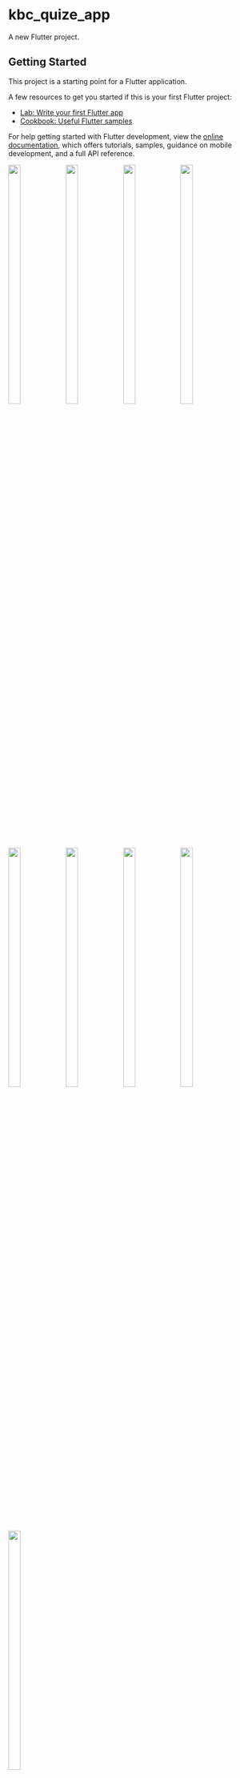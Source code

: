 # kbc_quize_app

A new Flutter project.

## Getting Started

This project is a starting point for a Flutter application.

A few resources to get you started if this is your first Flutter project:

- [Lab: Write your first Flutter app](https://docs.flutter.dev/get-started/codelab)
- [Cookbook: Useful Flutter samples](https://docs.flutter.dev/cookbook)

For help getting started with Flutter development, view the
[online documentation](https://docs.flutter.dev/), which offers tutorials,
samples, guidance on mobile development, and a full API reference.


<p>
 <img src = "https://user-images.githubusercontent.com/113697861/218482502-c3687f0f-bea9-476f-83f7-4a69f60a6124.jpg" width=22% height=35%>
 <img src = "https://user-images.githubusercontent.com/113697861/218482177-019bff9e-c391-4b13-a589-7a67edf74df7.jpg" width=22% height=35%>
 <img src = "https://user-images.githubusercontent.com/113697861/218482219-b17769fa-a5d2-4e63-9f33-37c214d52151.jpg" width=22% height=35%>
 <img src = "https://user-images.githubusercontent.com/113697861/218482212-01edf265-6484-4459-b253-60641f9352c6.jpg" width=22% height=35%>
 <img src = "https://user-images.githubusercontent.com/113697861/218482196-1ce2caff-542e-4060-b4c0-1102286a5949.jpg" width=22% height=35%>
 <img src = "https://user-images.githubusercontent.com/113697861/218482209-3d563903-01c9-4ef1-89e5-af183ce6a60f.jpg" width=22% height=35%>

 <img src = "https://user-images.githubusercontent.com/113697861/218482204-4fcddc84-b1a7-443b-82d6-df2c0622fa93.jpg" width=22% height=35%>
 <img src = "https://user-images.githubusercontent.com/113697861/218482206-d26824a7-3b73-410d-a096-961af6e214d4.jpg" width=22% height=35%>
  <img src = "https://user-images.githubusercontent.com/113697861/218482191-7cf0cd97-dc05-4feb-9b63-62fd8a104860.jpg" width=22% height=35%>

 
</p>
